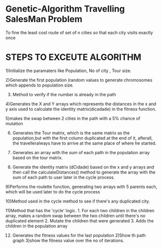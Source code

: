 # Genetic-Algorithm Travelling SalesMan Problem
To fine the least cost route of set of n cities so that each city visits exactly once
# STEPS TO EXCEUTE ALGORITHM


1)Initialize the paramaters like Population, No of city , Tour size.

2)Generate the first population (random  values to generate  chromosomes which appends to population size.

3) Method to verify if the number is already in the path

4)Generates the X and Y arrays which represents the distances in the x and y axis used to calculate the identity matrix(dicadade) in the fitness function.

5)makes the swap between 2 cities in the path with a 5% chance of mutation

6) Generates the Tour matrix, which is the same matrix as the population,but with the first column duplicated at the end of it, afterall, the travelleralways have to arrive at the same place of where he started.

7) Generates an array with the sum of each path in the population array  based on the tour matrix.

8) Generate the identity matrix (dCidade) based on the x and y arrays and then call the calculateDistances() method to generate the array with the sum of each path to user later in the cycle process.

9)Performs the roulette function, generating two arrays with 5 parents each, which will be used later to do the cycle process


10)Method used in the cycle method to see if there's any duplicated city.



11)Method that has the 'cycle' logic.
    1. For each two children in the children array, makes a random swap between
        the two children until there's no duplicated element
    2. Mutate the children that were generated
    3. Adds the children in the population array



12) Generates the fitness values for the last population
   2)Show th path graph
   3)show the fitness value over the no of iterations.

